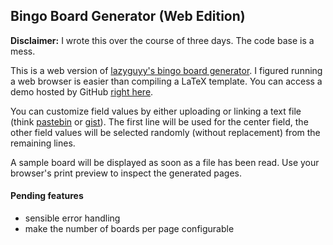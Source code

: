 ## Bingo Board Generator (Web Edition)

**Disclaimer:** I wrote this over the course of three days. The code base is a mess.

This is a web version of [lazyguyy's bingo board generator](https://github.com/lazyguyy).
I figured running a web browser is easier than compiling a LaTeX template. You can access a
demo hosted by GitHub [right here](https://slyphix.github.io/bingo/).

You can customize field values by either uploading or linking a text file (think
[pastebin](https://pastebin.com) or [gist](https://gist.github.com)).
The first line will be used for the center field, the other field values will be selected
randomly (without replacement) from the remaining lines.

A sample board will be displayed as soon as a file has been read.
Use your browser's print preview to inspect the generated pages.

#### Pending features
- sensible error handling
- make the number of boards per page configurable
